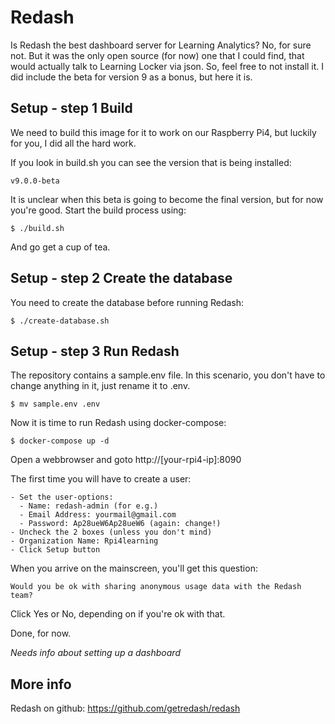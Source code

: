 # Redash
Is Redash the best dashboard server for Learning Analytics? No, for sure not. But it was the only open source (for now) one that I could find, that would actually talk to Learning Locker via json.
So, feel free to not install it. I did include the beta for version 9 as a bonus, but here it is.

## Setup - step 1 Build
We need to build this image for it to work on our Raspberry Pi4, but luckily for you, I did all the hard work.

If you look in build.sh you can see the version that is being installed:

```
v9.0.0-beta
```
It is unclear when this beta is going to become the final version, but for now you're good. Start the build process using:
```
$ ./build.sh
```
And go get a cup of tea.

## Setup - step 2 Create the database

You need to create the database before running Redash:
```
$ ./create-database.sh
```

## Setup - step 3 Run Redash
The repository contains a sample.env file. In this scenario, you don't have to change anything in it, just rename it to .env.
```
$ mv sample.env .env
```
Now it is time to run Redash using docker-compose:
```
$ docker-compose up -d
```
Open a webbrowser and goto http://[your-rpi4-ip]:8090

The first time you will have to create a user:

```
- Set the user-options:
  - Name: redash-admin (for e.g.)
  - Email Address: yourmail@gmail.com
  - Password: Ap28ueW6Ap28ueW6 (again: change!)
- Uncheck the 2 boxes (unless you don't mind)
- Organization Name: Rpi4learning
- Click Setup button
```

When you arrive on the mainscreen, you'll get this question:
```
Would you be ok with sharing anonymous usage data with the Redash team? 
```
Click Yes or No, depending on if you're ok with that.
  
Done, for now.

_Needs info about setting up a dashboard_

## More info

Redash on github: https://github.com/getredash/redash


